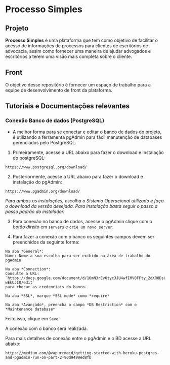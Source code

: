 # Processo Simples

## Projeto

<b>Processo Simples</b> é uma plataforma que tem como objetivo de facilitar o acesso de informações de processos para clientes de escritórios de advocacia, assim como fornecer uma maneira de ajudar advogados e escritórios a terem uma visão mais completa sobre o cliente.

## Front

O objetivo desse repositório é fornecer um espaço de trabalho para a equipe de desenvolvimento de front da plataforma.

## Tutoriais e Documentações relevantes

### Conexão Banco de dados (PostgreSQL)

- A melhor forma para se conectar e editar o banco de dados do projeto, é utilizando a ferramenta pgAdmin para fácil manutenção de databases gerenciados pelo PostgreSQL.

1. Primeiramente, acesse a URL abaixo para fazer o download e instalação do postgreSQL:

```
https://www.postgresql.org/download/
```

2. Posteriormente, acesse a URL abaixo para fazer o download e instalação do pgAdmin:

```
https://www.pgadmin.org/download/
```

*Para ambas as instalações, escolha o Sistema Operacional utilizado e faça o download da versão desejada. Para instalação basta seguir o passo a passo padrão do instalador.*

3. Para conexão no banco de dados, acesse o pgAdmin clique com o *botão direito* em `servers` e `crie um novo server`.

4. Para fazer a conexão com o banco os seguintes campos devem ser preenchidos da seguinte forma:

```
Na aba *General*:
Name: Nome a sua escolha para ser exibido na área de trabalho do pgAdmin

Na aba *Connection*:
Consulte a URL: `https://docs.google.com/document/d/16mN3rEv6tyc3JU4wfIMV0FFty_2dXR0DsU6-wEkUJI0/edit`
para checar as credenciais do banco.

Na aba *SSL*, marque *SSL mode* como *require*

Na aba *Avançado*, preencha o campo *DB Restriction* com o *Maintenance database*

```

Feito isso, clique em `Save`.

A conexão com o banco será realizada.

Para mais detalhes de conexão entre o pgAdmin e o BD acesse a URL abaixo:

```
https://medium.com/@vapurrmaid/getting-started-with-heroku-postgres-and-pgadmin-run-on-part-2-90d9499ed8fb
```
